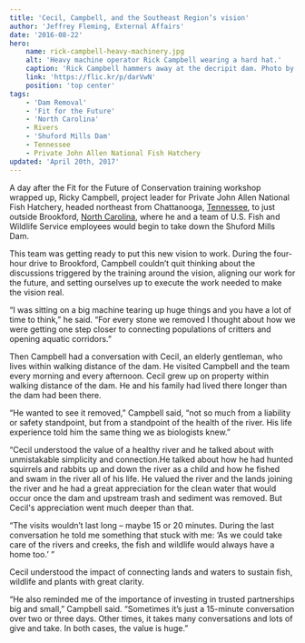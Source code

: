 ```yaml
---
title: 'Cecil, Campbell, and the Southeast Region’s vision'
author: 'Jeffrey Fleming, External Affairs'
date: '2016-08-22'
hero:
    name: rick-campbell-heavy-machinery.jpg
    alt: 'Heavy machine operator Rick Campbell wearing a hard hat.'
    caption: 'Rick Campbell hammers away at the decripit dam. Photo by Mark Cantrell, USFWS>'
    link: 'https://flic.kr/p/darVwN'
    position: 'top center'
tags:
    - 'Dam Removal'
    - 'Fit for the Future'
    - 'North Carolina'
    - Rivers
    - 'Shuford Mills Dam'
    - Tennessee
    - Private John Allen National Fish Hatchery
updated: 'April 20th, 2017'
---
```


A day after the Fit for the Future of Conservation training workshop wrapped up, Ricky Campbell, project leader for Private John Allen National Fish Hatchery, headed northeast from Chattanooga, [Tennessee](/tennessee), to just outside Brookford, [North Carolina](/north-carolina), where he and a team of U.S. Fish and Wildlife Service employees would begin to take down the Shuford Mills Dam.

This team was getting ready to put this new vision to work.  During the four-hour drive to Brookford, Campbell couldn’t quit thinking about the discussions triggered by the training around the vision, aligning our work for the future, and setting ourselves up to execute the work needed to make the vision real.  

“I was sitting on a big machine tearing up huge things and you have a lot of time to think,” he said.  “For every stone we removed I thought about how we were getting one step closer to connecting populations of critters and opening aquatic corridors.”

Then Campbell  had a conversation with Cecil, an elderly gentleman, who lives within walking distance of the dam.  He visited Campbell and the team every morning and every afternoon.  Cecil grew up on property within walking distance of the dam.  He and his family had lived there longer than the dam had been there.

“He wanted to see it removed,” Campbell said, “not so much from a liability or safety standpoint, but from a standpoint of the health of the river. His life experience told him the same thing we as biologists knew.”

“Cecil understood the value of a healthy river and he talked about with unmistakable simplicity and connection.He talked about how he had hunted squirrels and rabbits up and down the river as a child and how he fished and swam in the river all of his life.  He valued the river and the lands joining the river and he had a great appreciation for the clean water that would occur once the dam and upstream trash and sediment was removed.  But Cecil's appreciation went much deeper than that. 

“The visits wouldn’t last long – maybe 15 or 20 minutes.  During the last conversation he told me something that stuck with me: ‘As we could take care of the rivers and creeks, the fish and wildlife would always have a home too.’ ”

Cecil understood the impact of connecting lands and waters to sustain fish, wildlife and plants with great clarity.  

“He also reminded me of the importance of investing in trusted partnerships big and small,” Campbell  said. “Sometimes it’s just a 15-minute conversation over two or three days.  Other times, it takes many conversations and lots of give and take.  In both cases, the value is huge.”
